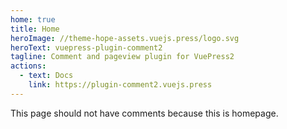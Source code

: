 ```yaml
---
home: true
title: Home
heroImage: //theme-hope-assets.vuejs.press/logo.svg
heroText: vuepress-plugin-comment2
tagline: Comment and pageview plugin for VuePress2
actions:
  - text: Docs
    link: https://plugin-comment2.vuejs.press
---
```


This page should not have comments because this is homepage.
